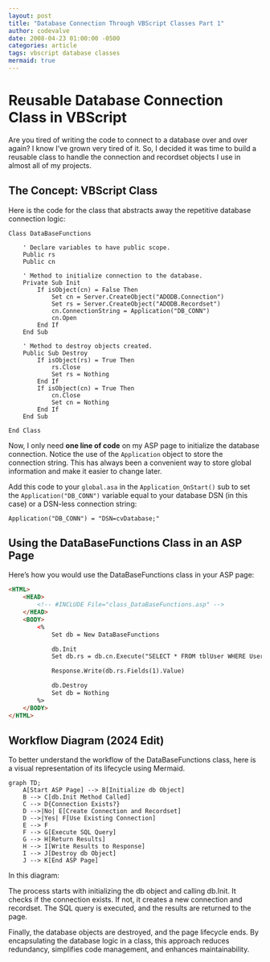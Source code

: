 ```yaml
---
layout: post
title: "Database Connection Through VBScript Classes Part 1"
author: codevalve
date: 2008-04-23 01:00:00 -0500
categories: article
tags: vbscript database classes
mermaid: true
---
```


# Reusable Database Connection Class in VBScript

Are you tired of writing the code to connect to a database over and over again? I know I’ve grown very tired of it. So, I decided it was time to build a reusable class to handle the connection and recordset objects I use in almost all of my projects.

## The Concept: VBScript Class

Here is the code for the class that abstracts away the repetitive database connection logic:

```script
Class DataBaseFunctions

    ' Declare variables to have public scope.
    Public rs
    Public cn

    ' Method to initialize connection to the database.
    Private Sub Init
        If isObject(cn) = False Then
            Set cn = Server.CreateObject("ADODB.Connection")
            Set rs = Server.CreateObject("ADODB.Recordset")
            cn.ConnectionString = Application("DB_CONN")
            cn.Open
        End If
    End Sub

    ' Method to destroy objects created.
    Public Sub Destroy
        If isObject(rs) = True Then
            rs.Close
            Set rs = Nothing
        End If
        If isObject(cn) = True Then
            cn.Close
            Set cn = Nothing
        End If
    End Sub

End Class
```
Now, I only need **one line of code** on my ASP page to initialize the database connection. Notice the use of the `Application` object to store the connection string. This has always been a convenient way to store global information and make it easier to change later.

Add this code to your `global.asa` in the `Application_OnStart()` sub to set the `Application("DB_CONN")` variable equal to your database DSN (in this case) or a DSN-less connection string:

```vbscript
Application("DB_CONN") = "DSN=cvDatabase;"
```

## Using the DataBaseFunctions Class in an ASP Page

Here’s how you would use the DataBaseFunctions class in your ASP page:

```html
<HTML>
    <HEAD>
        <!-- #INCLUDE File="class_DataBaseFunctions.asp" -->
    </HEAD>
    <BODY>
        <%
            Set db = New DataBaseFunctions

            db.Init
            Set db.rs = db.cn.Execute("SELECT * FROM tblUser WHERE UserID = 10")

            Response.Write(db.rs.Fields(1).Value)

            db.Destroy
            Set db = Nothing
        %>
    </BODY>
</HTML>
```

## Workflow Diagram (2024 Edit)
To better understand the workflow of the DataBaseFunctions class, here is a visual representation of its lifecycle using Mermaid.

```mermaid
graph TD;
    A[Start ASP Page] --> B[Initialize db Object]
    B --> C[db.Init Method Called]
    C --> D{Connection Exists?}
    D -->|No| E[Create Connection and Recordset]
    D -->|Yes| F[Use Existing Connection]
    E --> F
    F --> G[Execute SQL Query]
    G --> H[Return Results]
    H --> I[Write Results to Response]
    I --> J[Destroy db Object]
    J --> K[End ASP Page]

```
In this diagram:

The process starts with initializing the db object and calling db.Init.
It checks if the connection exists. If not, it creates a new connection and recordset.
The SQL query is executed, and the results are returned to the page.

Finally, the database objects are destroyed, and the page lifecycle ends.
By encapsulating the database logic in a class, this approach reduces redundancy, simplifies code management, and enhances maintainability.


